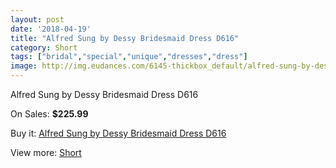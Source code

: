 ```yaml
---
layout: post
date: '2018-04-19'
title: "Alfred Sung by Dessy Bridesmaid Dress D616"
category: Short
tags: ["bridal","special","unique","dresses","dress"]
image: http://img.eudances.com/6145-thickbox_default/alfred-sung-by-dessy-bridesmaid-dress-d616.jpg
---
```

Alfred Sung by Dessy Bridesmaid Dress D616

On Sales: **$225.99**
<a href="https://www.eudances.com/en/short/2197-alfred-sung-by-dessy-bridesmaid-dress-d616.html"><amp-img layout="responsive" width="600" height="600" src="//img.eudances.com/6145-thickbox_default/alfred-sung-by-dessy-bridesmaid-dress-d616.jpg" alt="Alfred Sung by Dessy Bridesmaid Dress D616 0" /></a>
<a href="https://www.eudances.com/en/short/2197-alfred-sung-by-dessy-bridesmaid-dress-d616.html"><amp-img layout="responsive" width="600" height="600" src="//img.eudances.com/6146-thickbox_default/alfred-sung-by-dessy-bridesmaid-dress-d616.jpg" alt="Alfred Sung by Dessy Bridesmaid Dress D616 1" /></a>

Buy it: [Alfred Sung by Dessy Bridesmaid Dress D616](https://www.eudances.com/en/short/2197-alfred-sung-by-dessy-bridesmaid-dress-d616.html "Alfred Sung by Dessy Bridesmaid Dress D616")

View more: [Short](https://www.eudances.com/en/25-short "Short")